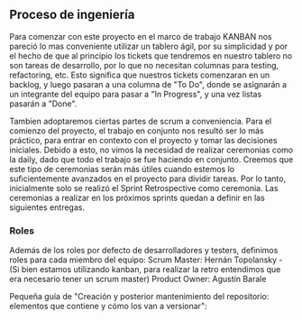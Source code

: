 ## Proceso de ingeniería
Para comenzar con este proyecto en el marco de trabajo KANBAN nos pareció lo mas conveniente utilizar un tablero ágil, por su simplicidad y por el hecho de que al principio los tickets que tendremos en nuestro tablero no son tareas de desarrollo, por lo que no necesitan columnas para testing, refactoring, etc.
Esto significa que nuestros tickets comenzaran en un backlog, y luego pasaran a una columna de "To Do", donde se asignarán a un integrante del equipo para pasar a "In Progress", y una vez listas pasarán a "Done".

Tambien adoptaremos ciertas partes de scrum a conveniencia. Para el comienzo del proyecto, el trabajo en conjunto nos resultó ser lo más práctico, para entrar en contexto con el proyecto y tomar las decisiones iniciales. Debido a esto, no vimos la necesidad de realizar ceremonias como la daily, dado que todo el trabajo se fue haciendo en conjunto. Creemos que este tipo de ceremonias serán más útiles cuando estemos lo suficientemente avanzados en el proyecto para dividir tareas. Por lo tanto, inicialmente solo se realizó el Sprint Retrospective como ceremonia. Las ceremonias a realizar en los próximos sprints quedan a definir en las siguientes entregas.

### Roles
Además de los roles por defecto de desarrolladores y testers, definimos roles para cada miembro del equipo:
Scrum Master: Hernán Topolansky - (Si bien estamos utilizando kanban, para realizar la retro entendimos que era necesario tener un scrum master)
Product Owner: Agustín Barale

Pequeña guía de "Creación y posterior mantenimiento del repositorio: elementos que contiene y cómo los van a versionar":
